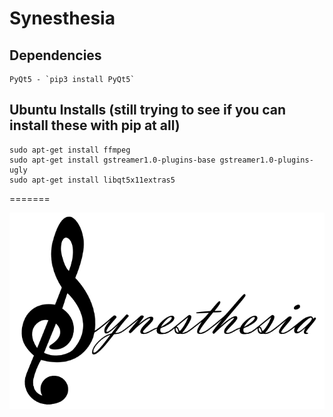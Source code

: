 # Synesthesia

## Dependencies ## 
    PyQt5 - `pip3 install PyQt5`

## Ubuntu Installs (still trying to see if you can install these with pip at all) ##
    sudo apt-get install ffmpeg
    sudo apt-get install gstreamer1.0-plugins-base gstreamer1.0-plugins-ugly
    sudo apt-get install libqt5x11extras5
    
=======

![Synesthesia](https://github.com/cbaddeley/Synesthesia/blob/main/synesthesia.png)


